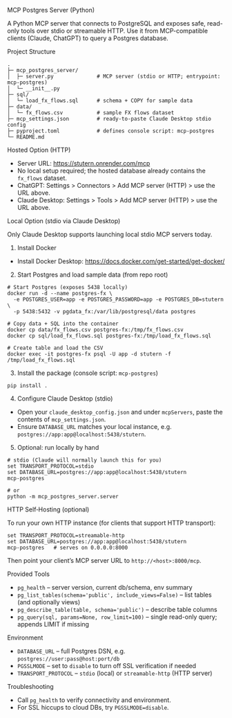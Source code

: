 MCP Postgres Server (Python)

A Python MCP server that connects to PostgreSQL and exposes safe, read-only tools over stdio or streamable HTTP. Use it from MCP-compatible clients (Claude, ChatGPT) to query a Postgres database.

Project Structure

```
.
├─ mcp_postgres_server/
│  ├─ server.py              # MCP server (stdio or HTTP; entrypoint: mcp-postgres)
│  └─ __init__.py
├─ sql/
│  └─ load_fx_flows.sql      # schema + COPY for sample data
├─ data/
│  └─ fx_flows.csv           # sample FX flows dataset
├─ mcp_settings.json         # ready-to-paste Claude Desktop stdio config
├─ pyproject.toml            # defines console script: mcp-postgres
└─ README.md
```

Hosted Option (HTTP)

- Server URL: https://stutern.onrender.com/mcp
- No local setup required; the hosted database already contains the `fx_flows` dataset.
- ChatGPT: Settings > Connectors > Add MCP server (HTTP) > use the URL above.
- Claude Desktop: Settings > Tools > Add MCP server (HTTP) > use the URL above.

Local Option (stdio via Claude Desktop)

Only Claude Desktop supports launching local stdio MCP servers today.

1) Install Docker
- Install Docker Desktop: https://docs.docker.com/get-started/get-docker/

2) Start Postgres and load sample data (from repo root)
```
# Start Postgres (exposes 5438 locally)
docker run -d --name postgres-fx \
  -e POSTGRES_USER=app -e POSTGRES_PASSWORD=app -e POSTGRES_DB=stutern \
  -p 5438:5432 -v pgdata_fx:/var/lib/postgresql/data postgres

# Copy data + SQL into the container
docker cp data/fx_flows.csv postgres-fx:/tmp/fx_flows.csv
docker cp sql/load_fx_flows.sql postgres-fx:/tmp/load_fx_flows.sql

# Create table and load the CSV
docker exec -it postgres-fx psql -U app -d stutern -f /tmp/load_fx_flows.sql
```

3) Install the package (console script: `mcp-postgres`)
```
pip install .
```

4) Configure Claude Desktop (stdio)
- Open your `claude_desktop_config.json` and under `mcpServers`, paste the contents of `mcp_settings.json`.
- Ensure `DATABASE_URL` matches your local instance, e.g. `postgres://app:app@localhost:5438/stutern`.

5) Optional: run locally by hand
```
# stdio (Claude will normally launch this for you)
set TRANSPORT_PROTOCOL=stdio
set DATABASE_URL=postgres://app:app@localhost:5438/stutern
mcp-postgres

# or
python -m mcp_postgres_server.server
```

HTTP Self‑Hosting (optional)

To run your own HTTP instance (for clients that support HTTP transport):
```
set TRANSPORT_PROTOCOL=streamable-http
set DATABASE_URL=postgres://app:app@localhost:5438/stutern
mcp-postgres   # serves on 0.0.0.0:8000
```
Then point your client’s MCP server URL to `http://<host>:8000/mcp`.

Provided Tools

- `pg_health` – server version, current db/schema, env summary
- `pg_list_tables(schema='public', include_views=False)` – list tables (and optionally views)
- `pg_describe_table(table, schema='public')` – describe table columns
- `pg_query(sql, params=None, row_limit=100)` – single read-only query; appends LIMIT if missing

Environment

- `DATABASE_URL` – full Postgres DSN, e.g. `postgres://user:pass@host:port/db`
- `PGSSLMODE` – set to `disable` to turn off SSL verification if needed
- `TRANSPORT_PROTOCOL` – `stdio` (local) or `streamable-http` (HTTP server)

Troubleshooting

- Call `pg_health` to verify connectivity and environment.
- For SSL hiccups to cloud DBs, try `PGSSLMODE=disable`.

